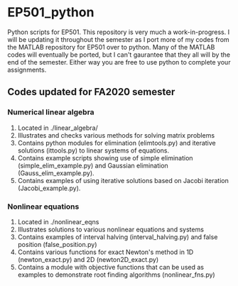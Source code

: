 # EP501_python

Python scripts for EP501.  This repository is very much a work-in-progress.  I will be updating it throughout the semester as I port more of my codes from the MATLAB repository for EP501 over to python.  Many of the MATLAB codes will eventually be ported, but I can't gaurantee that they all will by the end of the semester.  Either way you are free to use python to complete your assignments.  


## Codes updated for FA2020 semester

### Numerical linear algebra

1.  Located in ./linear_algebra/
2.  Illustrates and checks various methods for solving matrix problems
3.  Contains python modules for elimination (elimtools.py) and iterative solutions (ittools.py) to linear systems of equations.
4.  Contains example scripts showing use of simple elimination (simple\_elim\_example.py) and Gaussian elimination (Gauss\_elim\_example.py).  
5.  Contains examples of using iterative solutions based on Jacobi iteration (Jacobi\_example.py).  

### Nonlinear equations

1.  Located in ./nonlinear_eqns
2.  Illustrates solutions to various nonlinear equations and systems
3.  Contains examples of interval halving (interval\_halving.py) and false position (false\_position.py)
4.  Contains various functions for exact Newton's method in 1D (newton\_exact.py) and 2D (newton2D\_exact.py)
5.  Contains a module with objective functions that can be used as examples to demonstrate root finding algorithms (nonlinear\_fns.py)